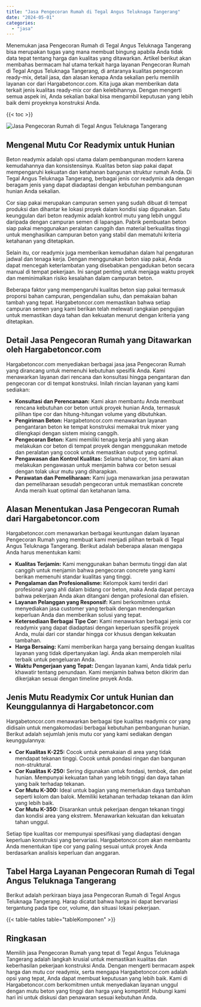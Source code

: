 ```yaml
---
title: "Jasa Pengecoran Rumah di Tegal Angus Teluknaga Tangerang"
date: "2024-05-01"
categories: 
  - "jasa"
---
```



Menemukan jasa Pengecoran Rumah di Tegal Angus Teluknaga Tangerang bisa merupakan tugas yang mana membuat bingung apabila Anda tidak data tepat tentang harga dan kualitas yang ditawarkan. Artikel berikut akan membahas bermacam hal utama terkait harga layanan Pengecoran Rumah di Tegal Angus Teluknaga Tangerang, di antaranya kualitas pengecoran ready-mix, detail jasa, dan alasan kenapa Anda sekalian perlu memilih layanan cor dari Hargabetoncor.com. Kita juga akan memberikan data terkait jenis kualitas ready-mix cor dan kelebihannya. Dengan mengerti semua aspek ini, Anda sekalian bakal bisa mengambil keputusan yang lebih baik demi proyeknya konstruksi Anda.

{{< toc >}}

![Jasa Pengecoran Rumah di Tegal Angus Teluknaga Tangerang](https://hargareadymixid.github.io/hbc/readymix-hbc%20(43).png)

## Mengenal Mutu Cor Readymix untuk Hunian

Beton readymix adalah opsi utama dalam pembangunan modern karena kemudahannya dan konsistensinya. Kualitas beton siap pakai dapat mempengaruhi kekuatan dan ketahanan bangunan struktur rumah Anda. Di Tegal Angus Teluknaga Tangerang, berbagai jenis cor readymix ada dengan beragam jenis yang dapat diadaptasi dengan kebutuhan pembangunan hunian Anda sekalian.

Cor siap pakai merupakan campuran semen yang sudah dibuat di tempat produksi dan dihantar ke lokasi proyek dalam kondisi siap digunakan. Satu keunggulan dari beton readymix adalah kontrol mutu yang lebih unggul daripada dengan campuran semen di lapangan. Pabrik pembuatan beton siap pakai menggunakan peralatan canggih dan material berkualitas tinggi untuk menghasilkan campuran beton yang stabil dan mematuhi kriteria ketahanan yang ditetapkan.

Selain itu, cor readymix juga memberikan kemudahan dalam hal pengaturan jadwal dan tenaga kerja. Dengan menggunakan beton siap pakai, Anda dapat mencegah keterlambatan yang disebabkan pengadukan beton secara manual di tempat pekerjaan. Ini sangat penting untuk menjaga waktu proyek dan meminimalkan risiko kesalahan dalam campuran beton.

Beberapa faktor yang mempengaruhi kualitas beton siap pakai termasuk proporsi bahan campuran, pengendalian suhu, dan pemakaian bahan tambah yang tepat. Hargabetoncor.com memastikan bahwa setiap campuran semen yang kami berikan telah melewati rangkaian pengujian untuk memastikan daya tahan dan kekuatan menurut dengan kriteria yang ditetapkan.

## Detail Jasa Pengecoran Rumah yang Ditawarkan oleh Hargabetoncor.com

Hargabetoncor.com menyediakan berbagai jasa jasa Pengecoran Rumah yang dirancang untuk memenuhi kebutuhan spesifik Anda. Kami menawarkan layanan dari rencana dan konsultasi hingga pengantaran dan pengecoran cor di tempat konstruksi. Inilah rincian layanan yang kami sediakan:

- **Konsultasi dan Perencanaan:** Kami akan membantu Anda membuat rencana kebutuhan cor beton untuk proyek hunian Anda, termasuk pilihan tipe cor dan hitung-hitungan volume yang dibutuhkan.
- **Pengiriman Beton:** Hargabetoncor.com menawarkan layanan pengantaran beton ke tempat konstruksi memakai truk mixer yang dilengkapi dengan sistem mixing canggih.
- **Pengecoran Beton:** Kami memiliki tenaga kerja ahli yang akan melakukan cor beton di tempat proyek dengan menggunakan metode dan peralatan yang cocok untuk memastikan output yang optimal.
- **Pengawasan dan Kontrol Kualitas:** Selama tahap cor, tim kami akan melakukan pengawasan untuk menjamin bahwa cor beton sesuai dengan tolak ukur mutu yang diharapkan.
- **Perawatan dan Pemeliharaan:** Kami juga menawarkan jasa perawatan dan pemeliharaan sesudah pengecoran untuk memastikan concrete Anda meraih kuat optimal dan ketahanan lama.

## Alasan Menentukan Jasa Pengecoran Rumah dari Hargabetoncor.com

Hargabetoncor.com menawarkan berbagai keuntungan dalam layanan Pengecoran Rumah yang membuat kami menjadi pilihan terbaik di Tegal Angus Teluknaga Tangerang. Berikut adalah beberapa alasan mengapa Anda harus menentukan kami:

- **Kualitas Terjamin:** Kami menggunakan bahan bermutu tinggi dan alat canggih untuk menjamin bahwa pengecoran concrete yang kami berikan memenuhi standar kualitas yang tinggi.
- **Pengalaman dan Profesionalisme:** Kelompok kami terdiri dari profesional yang ahli dalam bidang cor beton, maka Anda dapat percaya bahwa pekerjaan Anda akan ditangani dengan profesional dan efisien.
- **Layanan Pelanggan yang Responsif:** Kami berkomitmen untuk menyediakan jasa customer yang terbaik dengan mendengarkan keperluan Anda dan memberikan solusi yang tepat.
- **Ketersediaan Berbagai Tipe Cor:** Kami menawarkan berbagai jenis cor readymix yang dapat diadaptasi dengan keperluan spesifik proyek Anda, mulai dari cor standar hingga cor khusus dengan kekuatan tambahan.
- **Harga Bersaing:** Kami memberikan harga yang bersaing dengan kualitas layanan yang tidak dipertanyakan lagi. Anda akan memperoleh nilai terbaik untuk pengeluaran Anda.
- **Waktu Pengerjaan yang Tepat:** Dengan layanan kami, Anda tidak perlu khawatir tentang penundaan. Kami menjamin bahwa beton dikirim dan dikerjakan sesuai dengan timeline proyek Anda.

## Jenis Mutu Readymix Cor untuk Hunian dan Keunggulannya di Hargabetoncor.com

Hargabetoncor.com menawarkan berbagai tipe kualitas readymix cor yang didisain untuk mengakomodasi berbagai kebutuhan pembangunan hunian. Berikut adalah sejumlah jenis mutu cor yang kami sediakan dengan keunggulannya:

- **Cor Kualitas K-225:** Cocok untuk pemakaian di area yang tidak mendapat tekanan tinggi. Cocok untuk pondasi ringan dan bangunan non-struktural.
- **Cor Kualitas K-250:** Sering digunakan untuk fondasi, tembok, dan pelat hunian. Mempunyai kekuatan tahan yang lebih tinggi dan daya tahan yang baik terhadap tekanan.
- **Cor Mutu K-300:** Ideal untuk bagian yang memerlukan daya tambahan seperti kolom dan balok. Memiliki ketahanan terhadap tekanan dan iklim yang lebih baik.
- **Cor Mutu K-350:** Disarankan untuk pekerjaan dengan tekanan tinggi dan kondisi area yang ekstrem. Menawarkan kekuatan dan kekuatan tahan unggul.

Setiap tipe kualitas cor mempunyai spesifikasi yang diadaptasi dengan keperluan konstruksi yang bervariasi. Hargabetoncor.com akan membantu Anda menentukan tipe cor yang paling sesuai untuk proyek Anda berdasarkan analisis keperluan dan anggaran.

## Tabel Harga Layanan Pengecoran Rumah di Tegal Angus Teluknaga Tangerang

Berikut adalah perkiraan biaya jasa Pengecoran Rumah di Tegal Angus Teluknaga Tangerang. Harap dicatat bahwa harga ini dapat bervariasi tergantung pada tipe cor, volume, dan situasi lokasi pekerjaan.

{{< table-tables table="tableKomponen" >}}

## Ringkasan

Memilih jasa Pengecoran Rumah yang tepat di Tegal Angus Teluknaga Tangerang adalah langkah krusial untuk memastikan kualitas dan keberhasilan pekerjaan konstruksi Anda. Dengan mengerti bermacam aspek harga dan mutu cor readymix, serta mengapa Hargabetoncor.com adalah opsi yang tepat, Anda dapat membuat keputusan yang lebih baik. Kami di Hargabetoncor.com berkomitmen untuk menyediakan layanan unggul dengan mutu beton yang tinggi dan harga yang kompetitif. Hubungi kami hari ini untuk diskusi dan penawaran sesuai kebutuhan Anda.
